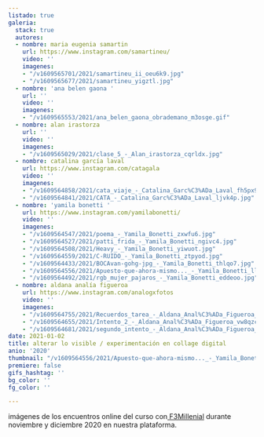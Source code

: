 ```yaml
---
listado: true
galeria:
  stack: true
  autores:
  - nombre: maria eugenia samartin
    url: https://www.instagram.com/samartineu/
    video: ''
    imagenes:
    - "/v1609565701/2021/samartineu_ii_oeu6k9.jpg"
    - "/v1609565677/2021/samartineu_yigztl.jpg"
  - nombre: 'ana belen gaona '
    url: ''
    video: ''
    imagenes:
    - "/v1609565553/2021/ana_belen_gaona_obrademano_m3osge.gif"
  - nombre: alan irastorza
    url: ''
    video: ''
    imagenes:
    - "/v1609565029/2021/clase_5_-_Alan_irastorza_cqrldx.jpg"
  - nombre: catalina garcía laval
    url: https://www.instagram.com/catagala
    video: ''
    imagenes:
    - "/v1609564858/2021/cata_viaje_-_Catalina_Garc%C3%ADa_Laval_fh5px9.jpg"
    - "/v1609564841/2021/CATA_-_Catalina_Garc%C3%ADa_Laval_ljvk4p.jpg"
  - nombre: 'yamila bonetti '
    url: https://www.instagram.com/yamilabonetti/
    video: ''
    imagenes:
    - "/v1609564547/2021/poema_-_Yamila_Bonetti_zxwfu6.jpg"
    - "/v1609564527/2021/patti_frida_-_Yamila_Bonetti_ngivc4.jpg"
    - "/v1609564508/2021/Heavy_-_Yamila_Bonetti_yiwuot.jpg"
    - "/v1609564559/2021/C-RUIDO_-_Yamila_Bonetti_ztpyod.jpg"
    - "/v1609564433/2021/BOCAvan-gohg-jpg_-_Yamila_Bonetti_thlqo7.jpg"
    - "/v1609564556/2021/Apuesto-que-ahora-mismo..._-_Yamila_Bonetti_llmfxu.jpg"
    - "/v1609564492/2021/rgb_mujer_pajaros_-_Yamila_Bonetti_eddeoo.jpg"
  - nombre: aldana analía figueroa
    url: https://www.instagram.com/analogxfotos
    video: ''
    imagenes:
    - "/v1609564755/2021/Recuerdos_tarea_-_Aldana_Anal%C3%ADa_Figueroa_vteujn.png"
    - "/v1609564655/2021/Intento_2_-_Aldana_Anal%C3%ADa_Figueroa_vw8qzc.png"
    - "/v1609564681/2021/segundo_intento_-_Aldana_Anal%C3%ADa_Figueroa_dqhyul.png"
date: 2021-01-02
title: alterar lo visible / experimentación en collage digital
anio: '2020'
thumbnail: "/v1609564556/2021/Apuesto-que-ahora-mismo..._-_Yamila_Bonetti_llmfxu.jpg"
premiere: false
gifs_hashtag: ''
bg_color: ''
fg_color: ''

---
```

imágenes de los encuentros online del curso con[ F3Millenial](https://www.instagram.com/f3millennial/) durante noviembre y diciembre 2020 en nuestra plataforma.
